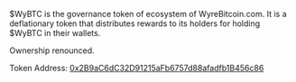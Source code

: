 $WyBTC is the governance token of ecosystem of WyreBitcoin.com. It is a deflationary token that distributes rewards to its holders for holding $WyBTC in their wallets.

Ownership renounced.

Token Address: [0x2B9aC6dC32D91215aFb6757d88afadfb1B456c86](https://etherscan.io/token/0x2b9ac6dc32d91215afb6757d88afadfb1b456c86)
